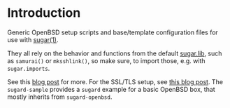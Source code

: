 # Introduction
Generic OpenBSD setup scripts and base/template configuration
files for use with [sugar(1)][gh-mb-sugar-1].

They all rely on the behavior and functions from  the default
[sugar.lib][gh-mb-sugar-lib], such as ``samurai()`` or ``mksshlink()``,
so make sure, to import those, e.g. with ``sugar.imports``.

See this [blog post][tales-sugar] for more. For the SSL/TLS setup,
see [this blog post][tales-le-obsd]. The ``sugard-sample`` provides
a ``sugard`` example for a basic OpenBSD box, that mostly inherits
from ``sugard-openbsd``.

[gh-mb-sugar-1]:         https://github.com/mbivert/sugar/tree/master/sugar.1
[gh-mb-sugar-lib]:       https://github.com/mbivert/sugar/tree/master/sugar.lib
[gh-mb-osugar-lib-obsd]: https://github.com/mbivert/sugard-openbsd/tree/master/sugar.lib.OpenBSD

[tales-sugar]:       https://tales.mbivert.com/on-sugar/
[tales-le-obsd]:     https://tales.mbivert.com/on-letsencrypt-on-openbsd/
